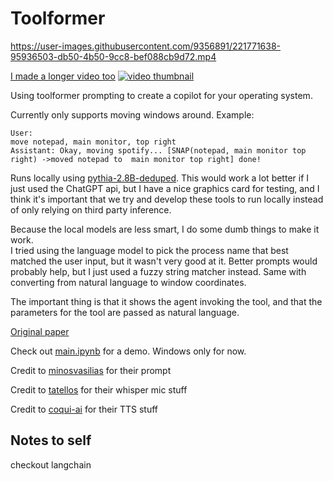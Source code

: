 # Toolformer

https://user-images.githubusercontent.com/9356891/221771638-95936503-db50-4b50-9cc8-bef088cb9d72.mp4

[I made a longer video too](https://youtu.be/DmiczzgEfMw)
[![video thumbnail](https://img.youtube.com/vi/DmiczzgEfMw/maxresdefault.jpg)](https://youtu.be/DmiczzgEfMw)

Using toolformer prompting to create a copilot for your operating system.

Currently only supports moving windows around.
Example: 

```
User: 
move notepad, main monitor, top right
Assistant: Okay, moving spotify... [SNAP(notepad, main monitor top right) ->moved notepad to  main monitor top right] done!
```

Runs locally using [pythia-2.8B-deduped](https://huggingface.co/EleutherAI/pythia-2.8b-deduped). This would work a lot better if I just used the ChatGPT api, but I have a nice graphics card for testing, and I think it's important that we try and develop these tools to run locally instead of only relying on third party inference.

Because the local models are less smart, I do some dumb things to make it work.  
I tried using the language model to pick the process name that best matched the user input, but it wasn't very good at it. Better prompts would probably help, but I just used a fuzzy string matcher instead.
Same with converting from natural language to window coordinates.

The important thing is that it shows the agent invoking the tool, and that the parameters for the tool are passed as natural language.

[Original paper](https://arxiv.org/abs/2302.04761)

Check out [main.ipynb](main.ipynb) for a demo.
Windows only for now.


Credit to [minosvasilias](https://github.com/minosvasilias/toolformer-zero) for their prompt

Credit to [tatellos](https://github.com/mallorbc/whisper_mic) for their whisper mic stuff

Credit to [coqui-ai](https://github.com/coqui-ai/TTS) for their TTS stuff

## Notes to self

checkout langchain
